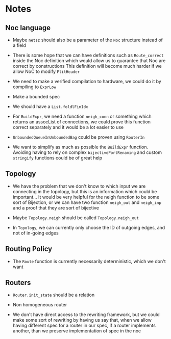 # Notes

## Noc language

- Maybe `netsz` should also be a parameter of the `Noc` structure instead of a
  field

- There is some hope that we can have definitions such as `Route_correct` inside
  the Noc definition which would allow us to guarantee that Noc are correct by
  constructions
  This definition will become much harder if we allow NoC to modify `FlitHeader`

- We need to make a verified compilation to hardware, we could do it by
  compiling to `ExprLow`

- Make a bounded spec

- We should have a `List.foldlFinIdx`

- For `BuildExpr`, we need a function `neigh_conn` or something which returns an
  assocList of connections, we could prove this function correct separately and
  it would be a lot easier to use

- `UnboundedQueueInUnboundedBag` could be proven using `RouterIn`

- We want to simplify as much as possible the `BuildExpr` function.
  Avoiding having to rely on complex `bijectivePortRenaming` and custom
  `stringify` functions could be of great help

## Topology

- We have the problem that we don't know to which input we are connecting in the
  topology, but this is an information which could be important...
  It would be very helpful for the neigh function to be some sort of
  Bijection, or we can have two function `neigh_out` and `neigh_inp` and a proof
  that they are sort of bijective

- Maybe `Topology.neigh` should be called `Topology.neigh_out`

- In `Topology`, we can currently only choose the ID of outgoing edges, and not
  of in-going edges

## Routing Policy

- The `Route` function is currently necessarily deterministic, which we don't
  want

## Routers

- `Router.init_state` should be a relation

- Non homogeneous router

- We don't have direct access to the rewriting framework, but we could make some
  sort of rewriting by having us say that, when we allow having different spec
  for a router in our spec, if a router implements another, than we preserve
  implementation of spec in the noc
